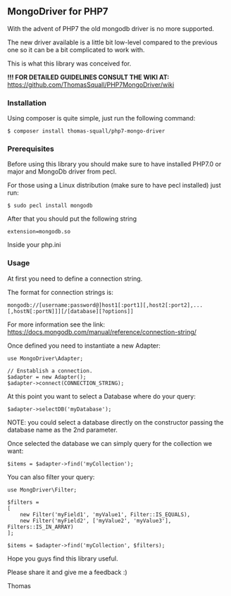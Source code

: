 ## MongoDriver for PHP7

With the advent of PHP7 the old mongodb driver is no more supported.

The new driver available is a little bit low-level compared to the previous one so it can be a bit complicated to work with.

This is what this library was conceived for.

**!!! FOR DETAILED GUIDELINES CONSULT THE WIKI AT:**
https://github.com/ThomasSquall/PHP7MongoDriver/wiki

### Installation
Using composer is quite simple, just run the following command:
```
$ composer install thomas-squall/php7-mongo-driver
```



### Prerequisites

Before using this library you should make sure to have installed PHP7.0 or major and MongoDb driver from pecl.

For those using a Linux distribution (make sure to have pecl installed) just run:

```
$ sudo pecl install mongodb
```

After that you should put the following string
```
extension=mongodb.so
```
Inside your php.ini

### Usage

At first you need to define a connection string.

The format for connection strings is:

```
mongodb://[username:password@]host1[:port1][,host2[:port2],...[,hostN[:portN]]][/[database][?options]]
```

For more information see the link: https://docs.mongodb.com/manual/reference/connection-string/

Once defined you need to instantiate a new Adapter:

```
use MongoDriver\Adapter;

// Enstablish a connection.
$adapter = new Adapter();
$adapter->connect(CONNECTION_STRING);
```

At this point you want to select a Database where do your query:

```
$adapter->selectDB('myDatabase');
```
NOTE: you could select a database directly on the constructor passing the database name as the 2nd parameter.

Once selected the database we can simply query for the collection we want:

```
$items = $adapter->find('myCollection');
```

You can also filter your query:
```
use MongDriver\Filter;

$filters =
[
    new Filter('myField1', 'myValue1', Filter::IS_EQUALS),
    new Filter('myField2', ['myValue2', 'myValue3'], Filters::IS_IN_ARRAY)
];

$items = $adapter->find('myCollection', $filters);
```

Hope you guys find this library useful.

Please share it and give me a feedback :)

Thomas